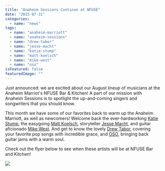 ```yaml
---
title: "Anaheim Sessions Continue at NFUSE"
date: "2015-07-31"
categories: 
  - name: "news"
tags: 
  - name: "anaheim-marriott"
  - name: "anaheim-sessions"
  - name: "drew-tabor"
  - name: "jesse-macht"
  - name: "katie-stump"
  - name: "matt-koelsch"
  - name: "mike-west"
  - name: "oso"
isFeatured: false
featuredImage: ""
---
```


Just announced: we are excited about our August lineup of musicians at the Anaheim Marriot's NFUSE Bar & Kitchen! A part of our mission with Anaheim Sessions is to spotlight the up-and-coming singers and songwriters that you should know.

This month we have some of our favorites back to warm up the Anaheim Marriott, as well as newcomers! Welcome back the ever-hardworking [Katie Stump](https://www.youtube.com/watch?v=fswZzhbuhN0), the easygoing [Matt Koelsch](https://www.youtube.com/watch?v=ev_zE8Suq_0), storyteller [Jesse Macht](https://www.youtube.com/watch?v=VGD86Gnpl2c), and guitar aficionado [Mike West](https://www.youtube.com/watch?v=8D8xcxMykog). And get to know the lovely [Drew Tabor](https://www.youtube.com/watch?v=0p6rJm43fV8), covering your favorite pop songs with incredible grace, and [OSO](https://www.youtube.com/watch?v=F4jaquNiAWs), bringing back guitar jams with a warm soul.

Check out the flyer below to see when these artists will be at NFUSE Bar and Kitchen!

[![](http://www.mirroredmedia.com/wp-content/uploads/2015/07/AnaheimSessions_AUGUST2.jpg)](http://www.mirroredmedia.com/wp-content/uploads/2015/07/AnaheimSessions_AUGUST2.jpg)
